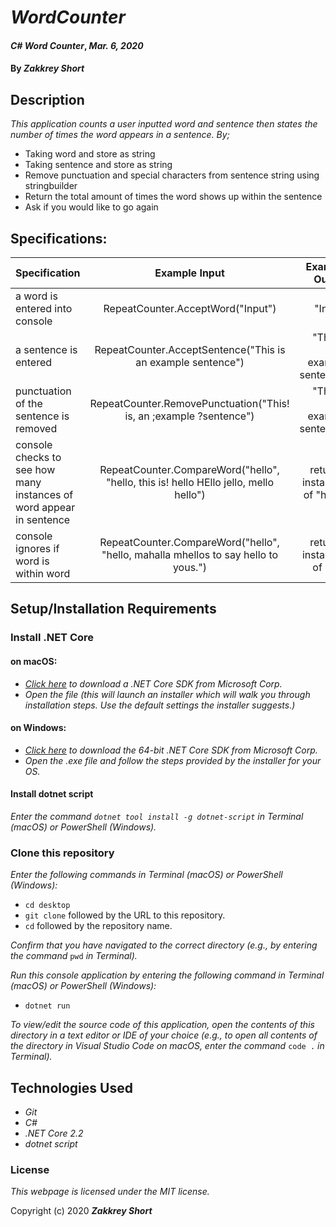 # _WordCounter_

#### _C# Word Counter_, _Mar. 6, 2020_

#### By _**Zakkrey Short**_

## Description

_This application counts a user inputted word and sentence then states the number of times the word appears in a sentence. By;_
* Taking word and store as string
* Taking sentence and store as string
* Remove punctuation and special characters from sentence string using stringbuilder
* Return the total amount of times the word shows up within the sentence
* Ask if you would like to go again

## Specifications:

| Specification | Example Input | Example Output |
| ------------- |:-------------:| -------------------:|
| a word is entered into console | RepeatCounter.AcceptWord("Input") | "Input" |
| a sentence is entered | RepeatCounter.AcceptSentence("This is an example sentence") | "This is an example sentence" |
| punctuation of the sentence is removed | RepeatCounter.RemovePunctuation("This! is, an ;example ?sentence") | "This is an example sentence" |
| console checks to see how many instances of word appear in sentence | RepeatCounter.CompareWord("hello", "hello, this is! hello HEllo jello, mello hello") | return 2 instances of "hello" |
| console ignores if word is within word | RepeatCounter.CompareWord("hello", "hello, mahalla mhellos to say hello to yous.") | return 2 instances of hello |

## Setup/Installation Requirements

### Install .NET Core

#### on macOS:
* _[Click here](https://dotnet.microsoft.com/download/thank-you/dotnet-sdk-2.2.106-macos-x64-installer) to download a .NET Core SDK from Microsoft Corp._
* _Open the file (this will launch an installer which will walk you through installation steps. Use the default settings the installer suggests.)_

#### on Windows:
* _[Click here](https://dotnet.microsoft.com/download/thank-you/dotnet-sdk-2.2.203-windows-x64-installer) to download the 64-bit .NET Core SDK from Microsoft Corp._
* _Open the .exe file and follow the steps provided by the installer for your OS._

#### Install dotnet script
_Enter the command ``dotnet tool install -g dotnet-script`` in Terminal (macOS) or PowerShell (Windows)._

### Clone this repository

_Enter the following commands in Terminal (macOS) or PowerShell (Windows):_
* ``cd desktop``
* ``git clone`` followed by the URL to this repository.
* ``cd`` followed by the repository name.

_Confirm that you have navigated to the correct directory (e.g., by entering the command_ ``pwd`` _in Terminal)._

_Run this console application by entering the following command in Terminal (macOS) or PowerShell (Windows):_
* ``dotnet run``

_To view/edit the source code of this application, open the contents of this directory in a text editor or IDE of your choice (e.g., to open all contents of the directory in Visual Studio Code on macOS, enter the command_ ``code .`` _in Terminal)._

## Technologies Used
* _Git_
* _C#_
* _.NET Core 2.2_
* _dotnet script_

### License

*This webpage is licensed under the MIT license.*

Copyright (c) 2020 **_Zakkrey Short_**